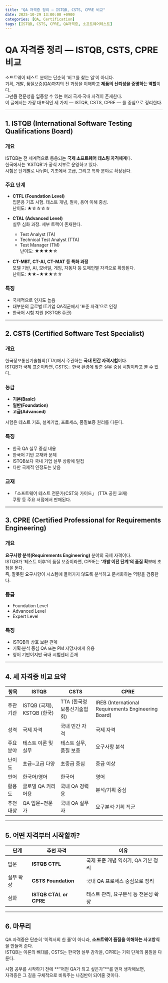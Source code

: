 ```yaml
---
title: "QA 자격증 정리 — ISTQB, CSTS, CPRE 비교"
date: 2025-10-29 13:00:00 +0900
categories: [QA, Certification]
tags: [ISTQB, CSTS, CPRE, QA자격증, 소프트웨어테스트]
---
```


# QA 자격증 정리 — ISTQB, CSTS, CPRE 비교

소프트웨어 테스트 분야는 단순히 ‘버그를 찾는 일’이 아니다.  
기획, 개발, 품질보증(QA)까지의 전 과정을 이해하고 **제품의 신뢰성을 증명하는 역할**이다.  
그만큼 전문성을 입증할 수 있는 여러 국제·국내 자격이 존재한다.  
이 글에서는 가장 대표적인 세 가지 — ISTQB, CSTS, CPRE — 를 중심으로 정리한다.

---

## 1. ISTQB (International Software Testing Qualifications Board)

### 개요
ISTQB는 전 세계적으로 통용되는 **국제 소프트웨어 테스팅 자격체계**다.  
한국에서는 ‘KSTQB’가 공식 지부로 운영하고 있다.  
시험은 단계별로 나뉘며, 기초에서 고급, 그리고 특화 분야로 확장된다.

### 주요 단계
- **CTFL (Foundation Level)**  
  입문용 기초 시험. 테스트 개념, 절차, 용어 이해 중심.  
  난이도: ★☆☆☆☆

- **CTAL (Advanced Level)**  
  실무 심화 과정. 세부 트랙이 존재한다.  
  - Test Analyst (TA)  
  - Technical Test Analyst (TTA)  
  - Test Manager (TM)  
  난이도: ★★★★☆

- **CT-MBT, CT-AI, CT-MAT 등 특화 과정**  
  모델 기반, AI, 모바일, 게임, 자동차 등 도메인별 자격으로 확장된다.  
  난이도: ★★~★★★☆☆

### 특징
- 국제적으로 인지도 높음  
- 대부분의 글로벌 IT기업 QA직군에서 ‘표준 자격’으로 인정  
- 한국어 시험 지원 (KSTQB 주관)  

---

## 2. CSTS (Certified Software Test Specialist)

### 개요
한국정보통신기술협회(TTA)에서 주관하는 **국내 민간 자격시험**이다.  
ISTQB가 국제 표준이라면, CSTS는 한국 환경에 맞춘 실무 중심 시험이라고 볼 수 있다.

### 등급
- **기본(Basic)**  
- **일반(Foundation)**  
- **고급(Advanced)**  

시험은 테스트 기초, 설계기법, 프로세스, 품질보증 원리를 다룬다.

### 특징
- 한국 QA 실무 중심 내용  
- 한국어 기반 교재와 문제  
- ISTQB보다 국내 기업 실무 상황에 밀접  
- 다만 국제적 인정도는 낮음

### 교재
- 「소프트웨어 테스트 전문가(CSTS) 가이드」 (TTA 공인 교재)  
  쿠팡 등 주요 서점에서 판매된다.

---

## 3. CPRE (Certified Professional for Requirements Engineering)

### 개요
**요구사항 분석(Requirements Engineering)** 분야의 국제 자격이다.  
ISTQB가 ‘테스트 이후’의 품질 보증이라면, CPRE는 **‘개발 이전 단계’의 품질 확보**에 초점을 둔다.  
즉, 잘못된 요구사항이 시스템에 들어가지 않도록 분석하고 문서화하는 역량을 검증한다.

### 등급
- Foundation Level  
- Advanced Level  
- Expert Level  

### 특징
- ISTQB와 상호 보완 관계  
- 기획·분석 중심 QA 또는 PM 지망자에게 유용  
- 영어 기반이지만 국내 시험센터 존재  

---

## 4. 세 자격증 비교 요약

| 항목 | ISTQB | CSTS | CPRE |
|------|--------|-------|------|
| 주관 기관 | ISTQB (국제), KSTQB (한국) | TTA (한국정보통신기술협회) | IREB (International Requirements Engineering Board) |
| 성격 | 국제 자격 | 국내 민간 자격 | 국제 자격 |
| 주요 분야 | 테스트 이론 및 실무 | 테스트 실무, 품질 보증 | 요구사항 분석 |
| 난이도 | 초급~고급 다양 | 초중급 중심 | 중급 이상 |
| 언어 | 한국어/영어 | 한국어 | 영어 |
| 활용도 | 글로벌 QA 커리어용 | 국내 QA 경력용 | 분석/기획 중심 |
| 추천 대상 | QA 입문~전문가 | 국내 QA 실무자 | 요구분석·기획 직군 |

---

## 5. 어떤 자격부터 시작할까?

| 단계 | 추천 자격 | 이유 |
|------|------------|------|
| 입문 | **ISTQB CTFL** | 국제 표준 개념 익히기, QA 기본 정리 |
| 실무 확장 | **CSTS Foundation** | 국내 QA 프로세스 중심으로 정리 |
| 심화 | **ISTQB CTAL or CPRE** | 테스트 관리, 요구분석 등 전문성 확장 |

---

## 6. 마무리

QA 자격증은 단순히 ‘이력서의 한 줄’이 아니라, **소프트웨어 품질을 이해하는 사고방식**을 만들어 준다.  
ISTQB는 이론의 뼈대를, CSTS는 한국형 실무 감각을, CPRE는 기획 단계의 품질을 다룬다.  

시험 공부를 시작하기 전에 **“어떤 QA가 되고 싶은가”**를 먼저 생각해보면,  
자격증은 그 길을 구체적으로 비춰주는 나침반이 되어줄 것이다.
